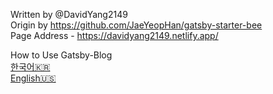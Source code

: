 Written by @DavidYang2149  
Origin by https://github.com/JaeYeopHan/gatsby-starter-bee  
Page Address - https://davidyang2149.netlify.app/

How to Use Gatsby-Blog  
[한국어🇰🇷](./README.ko.md)  
[English🇺🇸](./README.en.md)
